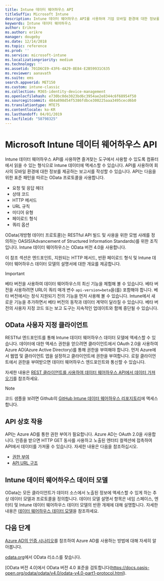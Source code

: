 ```yaml
---
title: Intune 데이터 웨어하우스 API
titleSuffix: Microsoft Intune
description: Intune 데이터 웨어하우스 API를 사용하여 기업 모바일 환경에 대한 정보를 제공하는 보고서를 빌드할 수 있습니다.
keywords: Intune 데이터 웨어하우스
author: Erikre
ms.author: erikre
manager: dougeby
ms.date: 12/14/2018
ms.topic: reference
ms.prod: ''
ms.service: microsoft-intune
ms.localizationpriority: medium
ms.technology: ''
ms.assetid: 701D6CE9-43F6-4A29-8E84-E2B59931C635
ms.reviewer: aanavath
ms.suite: ems
search.appverid: MET150
ms.custom: intune-classic
ms.collection: M365-identity-device-management
ms.openlocfilehash: e730bc0de3023bd6c3954ae2e8344c6f68954f50
ms.sourcegitcommit: 484a898d54f5386fdbce300225aaa3495cecd6b0
ms.translationtype: MTE75
ms.contentlocale: ko-KR
ms.lasthandoff: 04/01/2019
ms.locfileid: "58798325"
---
```

#  <a name="microsoft-intune-data-warehouse-api"></a>Microsoft Intune 데이터 웨어하우스 API

Intune 데이터 웨어하우스 API를 사용하면 즐겨찾는 도구에서 사용할 수 있도록 컴퓨터에서 읽을 수 있는 형식으로 Intune 데이터에 액세스할 수 있습니다. API를 사용하여 회사의 모바일 환경에 대한 정보를 제공하는 보고서를 작성할 수 있습니다. API는 다음을 위한 표준 패턴을 따르는 OData 프로토콜을 사용합니다.

  -   요청 및 응답 헤더
  -   상태 코드
  -   HTTP 메서드
  -   URL 규칙
  -   미디어 유형
  -   페이로드 형식
  -   쿼리 옵션

OData(개방형 데이터 프로토콜)는 RESTful API 빌드 및 사용을 위한 모범 사례를 정의하는 OASIS(Advancement of Structured Information Standards)를 위한 조직입니다. Intune 데이터 웨어하우스는 OData 버전 4.0을 사용합니다.

이 참조 섹션은 엔드포인트, 지원되는 HTTP 메서드, 반환 페이로드 형식 및 Intune 데이터 웨어하우스 데이터 모델의 설명서에 대한 개요를 제공합니다.

> [!Important]  
> 베타 버전을 사용하여 데이터 웨어하우스의 최신 기능을 체험해 볼 수 있습니다. 베타 버전을 사용하려면 URL이 쿼리 매개 변수 `api-version=beta`을(를) 포함해야 합니다. 베타 버전에서는 정식 지원되기 전의 기능을 먼저 사용해 볼 수 있습니다. Intune에서 새로운 기능을 추가하면서 베타 버전의 동작과 데이터 계약이 달라질 수 있습니다. 베타 버전의 사용자 지정 코드 또는 보고 도구는 지속적인 업데이트와 함께 중단될 수 있습니다. <!--If you experience problems with the beta service, follow [link to feedback process]() to report the issue or provide feedback.-->

## <a name="odata-custom-client"></a>OData 사용자 지정 클라이언트

RESTful 엔드포인트를 통해 Intune 데이터 웨어하우스 데이터 모델에 액세스할 수 있습니다. 데이터에 대한 액세스 권한을 얻으려면 클라이언트에서 OAuth 2.0을 사용하여 Azure AD(Azure Active Directory)를 통해 권한을 부여해야 합니다. 먼저 Azure에서 웹앱 및 클라이언트 앱을 설정하고 클라이언트에 권한을 부여합니다. 로컬 클라이언트에서 권한을 부여받으면 데이터 웨어하우스 엔드포인트와 통신할 수 있습니다.

자세한 내용은 [REST 클라이언트를 사용하여 데이터 웨어하우스 API에서 데이터 가져오기](reports-proc-data-rest.md)를 참조하세요.

> [!Note]  
> 코드 샘플을 보려면 Github의 [GitHub Intune 데이터 웨어하우스 리포지토리](https://github.com/Microsoft/Intune-Data-Warehouse)에 액세스합니다.

## <a name="interacting-with-the-api"></a>API 상호 작용

API는 Azure AD를 통한 권한 부여가 필요합니다. Azure AD는 OAuth 2.0을 사용합니다. 인증을 받으면 HTTP GET 동사를 사용하고 노출된 엔터티 컬렉션에 접촉하여 API에서 데이터를 가져올 수 있습니다. 자세한 내용은 다음을 참조하십시오.

 -  [권한 부여](reports-api-url.md)
 -  [API URL 구조](reports-api-url.md)

## <a name="intune-data-warehouse-data-model"></a>Intune 데이터 웨어하우스 데이터 모델

OData는 모든 클라이언트가 데이터 소스에서 노출된 정보에 액세스할 수 있게 하는 추상 데이터 모델과 프로토콜을 정의합니다. 데이터 모델 설명서 항목은 네임 스페이스, 엔터티 및 Intune 데이터 웨어하우스 데이터 모델의 반환 개체에 대해 설명합니다. 자세한 내용은 [데이터 웨어하우스 데이터 모델](reports-ref-data-model.md)을 참조하세요.

## <a name="next-steps"></a>다음 단계

[Azure AD의 인증 시나리오](https://docs.microsoft.com/azure/active-directory/develop/active-directory-authentication-scenarios)를 참조하여 Azure AD를 사용하는 방법에 대해 자세히 알아봅니다.

[odata.org](https://www.odata.org)에서 OData 리소스를 찾습니다.
  
[OData 버전 4.0]에서 OData 버전 4.0 표준을 검토합니다(https://docs.oasis-open.org/odata/odata/v4.0/odata-v4.0-part1-protocol.html).  
